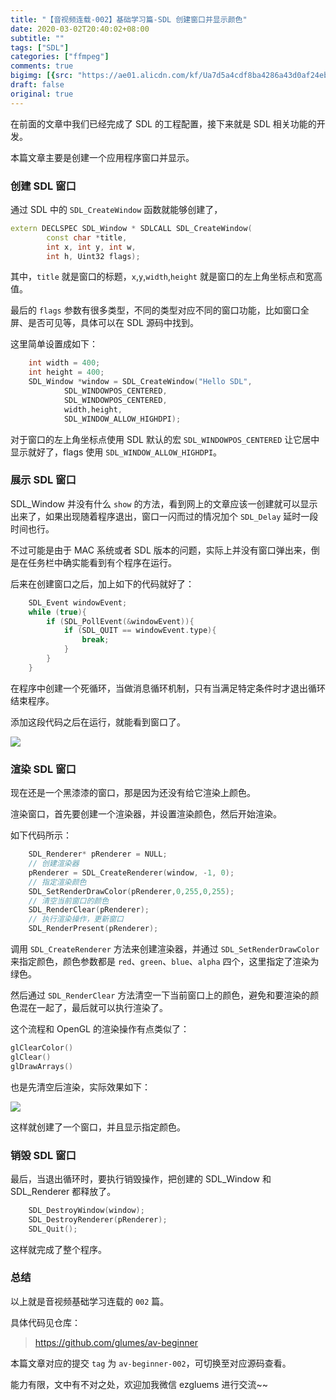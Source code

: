 ```yaml
---
title: "【音视频连载-002】基础学习篇-SDL 创建窗口并显示颜色"
date: 2020-03-02T20:40:02+08:00
subtitle: ""
tags: ["SDL"]
categories: ["ffmpeg"]
comments: true
bigimg: [{src: "https://ae01.alicdn.com/kf/Ua7d5a4cdf8ba4286a43d0af24ebd23a5j.jpg", desc: ""}]
draft: false
original: true
---
```


在前面的文章中我们已经完成了 SDL 的工程配置，接下来就是 SDL 相关功能的开发。

本篇文章主要是创建一个应用程序窗口并显示。

<!--more-->

### 创建 SDL 窗口

通过 SDL 中的 `SDL_CreateWindow` 函数就能够创建了，

```cpp
extern DECLSPEC SDL_Window * SDLCALL SDL_CreateWindow(
        const char *title,
        int x, int y, int w,
        int h, Uint32 flags);
```

其中，`title` 就是窗口的标题，`x`,`y`,`width`,`height` 就是窗口的左上角坐标点和宽高值。

最后的 `flags` 参数有很多类型，不同的类型对应不同的窗口功能，比如窗口全屏、是否可见等，具体可以在 SDL 源码中找到。

这里简单设置成如下：

```cpp
    int width = 400;
    int height = 400;
    SDL_Window *window = SDL_CreateWindow("Hello SDL",
            SDL_WINDOWPOS_CENTERED,
            SDL_WINDOWPOS_CENTERED,
            width,height,
            SDL_WINDOW_ALLOW_HIGHDPI);
```

对于窗口的左上角坐标点使用 SDL 默认的宏 `SDL_WINDOWPOS_CENTERED` 让它居中显示就好了，flags 使用 `SDL_WINDOW_ALLOW_HIGHDPI`。


### 展示 SDL 窗口

SDL_Window 并没有什么 `show` 的方法，看到网上的文章应该一创建就可以显示出来了，如果出现随着程序退出，窗口一闪而过的情况加个 `SDL_Delay` 延时一段时间也行。

不过可能是由于 MAC 系统或者 SDL 版本的问题，实际上并没有窗口弹出来，倒是在任务栏中确实能看到有个程序在运行。

后来在创建窗口之后，加上如下的代码就好了：

```cpp
    SDL_Event windowEvent;
    while (true){
        if (SDL_PollEvent(&windowEvent)){
            if (SDL_QUIT == windowEvent.type){
                break;
            }
        }
    }
```

在程序中创建一个死循环，当做消息循环机制，只有当满足特定条件时才退出循环结束程序。

添加这段代码之后在运行，就能看到窗口了。

![](https://images.xiaozhuanlan.com/photo/2020/1d025b77a1530eedbf0782e26e233bf6.png)

### 渲染 SDL 窗口

现在还是一个黑漆漆的窗口，那是因为还没有给它渲染上颜色。

渲染窗口，首先要创建一个渲染器，并设置渲染颜色，然后开始渲染。

如下代码所示：

```cpp
    SDL_Renderer* pRenderer = NULL;
    // 创建渲染器
    pRenderer = SDL_CreateRenderer(window, -1, 0);
    // 指定渲染颜色
    SDL_SetRenderDrawColor(pRenderer,0,255,0,255);
    // 清空当前窗口的颜色
    SDL_RenderClear(pRenderer);
    // 执行渲染操作，更新窗口
    SDL_RenderPresent(pRenderer);
```

调用 `SDL_CreateRenderer` 方法来创建渲染器，并通过 `SDL_SetRenderDrawColor` 来指定颜色，颜色参数都是 `red`、`green`、`blue`、`alpha` 四个，这里指定了渲染为绿色。

然后通过 `SDL_RenderClear` 方法清空一下当前窗口上的颜色，避免和要渲染的颜色混在一起了，最后就可以执行渲染了。

这个流程和 OpenGL 的渲染操作有点类似了：

```cpp
glClearColor()
glClear()
glDrawArrays() 
```

也是先清空后渲染，实际效果如下：

![](https://images.xiaozhuanlan.com/photo/2020/26c7c7f2bd4a2135d668ff898352fd3f.png)

这样就创建了一个窗口，并且显示指定颜色。

### 销毁 SDL 窗口

最后，当退出循环时，要执行销毁操作，把创建的 SDL_Window 和 SDL_Renderer 都释放了。

```cpp
    SDL_DestroyWindow(window);
    SDL_DestroyRenderer(pRenderer);
    SDL_Quit();
```

这样就完成了整个程序。

### 总结

以上就是音视频基础学习连载的 `002` 篇。

具体代码见仓库：

> https://github.com/glumes/av-beginner

本篇文章对应的提交 `tag` 为 `av-beginner-002`，可切换至对应源码查看。

能力有限，文中有不对之处，欢迎加我微信 ezgluems 进行交流~~